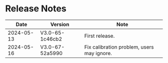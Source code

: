 # Release Notes

|Date|Version|Note|
|-|-|-|
|2024-05-13|V3.0-65-1c46cb2|First release.|
|2024-05-16|V3.0-67-52a5990|Fix calibration problem, users may ignore.|
